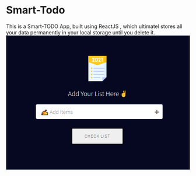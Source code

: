 # Smart-Todo
This is a Smart-TODO App, built using ReactJS , which ultimatel stores all your data permanently in your local storage until you delete it.
<br/>
![alt text](https://github.com/sarwar1227/smart-todo/blob/main/outputs/output_1.png?raw=true)
